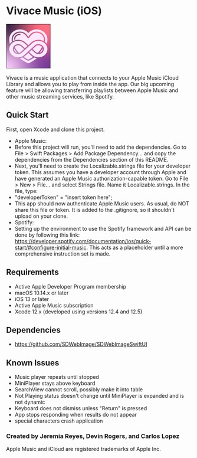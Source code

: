 # Vivace Music (iOS) 
![Vivace Music icon](Vivace/Assets.xcassets/AppIcon.appiconset/120-1.png)


Vivace is a music application that connects to your Apple Music iCloud Library and allows you to play from inside the app. 
Our big upcoming feature will be allowing transferring playlists between Apple Music and other music streaming services, like Spotify.

## Quick Start

First, open Xcode and clone this project. 
* Apple Music:
* Before this project will run, you'll need to add the dependencies. Go to File > Swift Packages > Add Package Dependency... and copy the dependencies from the Dependencies section of this README. 
* Next, you'll need to create the Localizable.strings file for your developer token. This assumes you have a developer account through Apple and have generated an Apple Music authorization-capable token. Go to File > New > File... and select Strings file. Name it Localizable.strings. In the file, type:
* "developerToken" = "insert token here";
* This app should now authenticate Apple Music users. As usual, do NOT share this file or token. It is added to the .gitignore, so it shouldn't upload on your clone.
* Spotify:
* Setting up the environment to use the Spotify framework and API can be done by following this link: https://developer.spotify.com/documentation/ios/quick-start/#configure-initial-music. This acts as a placeholder until a more comprehensive instruction set is made.

## Requirements

* Active Apple Developer Program membership
* macOS 10.14.x or later
* iOS 13 or later
* Active Apple Music subscription
* Xcode 12.x (developed using versions 12.4 and 12.5)

## Dependencies
* https://github.com/SDWebImage/SDWebImageSwiftUI

## Known Issues

* Music player repeats until stopped
* MiniPlayer stays above keyboard
* SearchView cannot scroll, possibly make it into table
* Not Playing status doesn't change until MiniPlayer is expanded and is not dynamic
* Keyboard does not dismiss unless "Return" is pressed
* App stops responding when results do not appear
* special characters crash application


### Created by Jeremia Reyes, Devin Rogers, and Carlos Lopez

Apple Music and iCloud are registered trademarks of Apple Inc.
